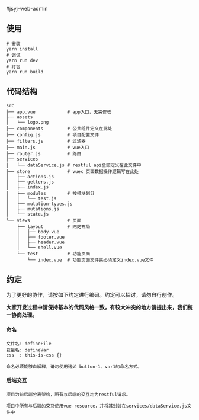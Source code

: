 #jsyj-web-admin

## 使用

```
# 安装
yarn install
# 调试
yarn run dev
# 打包
yarn run build
```

## 代码结构

```shell
src
├── app.vue            # app入口，无需修改
├── assets
│   └── logo.png
├── components         # 公共组件定义在此处
├── config.js          # 项目配置文件
├── filters.js         # 过滤器
├── main.js            # vue入口
├── router.js          # 路由
├── services
│   └── dataService.js # restful api全部定义在此文件中
├── store              # vuex 页面数据操作逻辑写在此处
│   ├── actions.js    
│   ├── getters.js
│   ├── index.js
│   ├── modules        # 按模块划分
│   │   └── test.js
│   ├── mutation-types.js
│   ├── mutations.js
│   └── state.js
└── views              # 页面
    ├── layout         # 网站布局
    │   ├── body.vue
    │   ├── footer.vue
    │   ├── header.vue
    │   └── shell.vue
    └── test           # 功能页面
        └── index.vue  # 功能页面文件夹必须定义index.vue文件
```



## 约定

为了更好的协作，请按如下约定进行编码。约定可以探讨，请勿自行创作。

**大家开发过程中请保持基本的代码风格一致，有较大冲突的地方请提出来，我们统一协商处理。**

#### 命名

```shell
文件名: defineFile
变量名: defineVar
css  : this-is-css {}

命名必须能够自解释，请勿使用诸如 button-1、var1的命名方式。
```

#### 后端交互

```
项目为前后端分离架构，所有与后端的交互均为restful请求。

项目中所有与后端的交互使用vue-resource，并将其封装在services/dataService.js文件中
```

